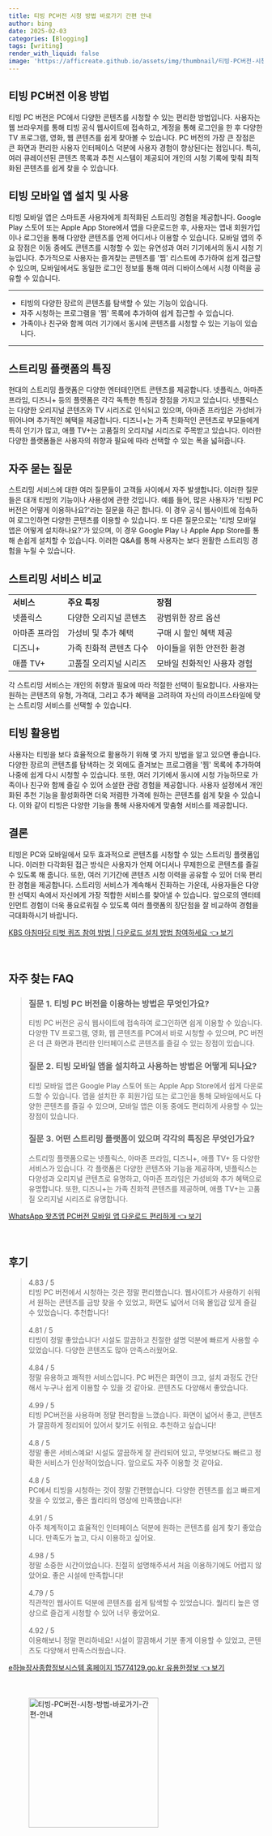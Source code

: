 ```yaml
---
title: 티빙 PC버전 시청 방법 바로가기 간편 안내
author: bing
date: 2025-02-03
categories: [Blogging]
tags: [writing]
render_with_liquid: false
image: 'https://afficreate.github.io/assets/img/thumbnail/티빙-PC버전-시청-방법-바로가기-간편-안내.webp'
---
```



<h2 id='티빙_PC버전_이용_방법'>티빙 PC버전 이용 방법</h2>

<p>티빙 PC 버전은 PC에서 다양한 콘텐츠를 시청할 수 있는 편리한 방법입니다. 사용자는 웹 브라우저를 통해 티빙 공식 웹사이트에 접속하고, 계정을 통해 로그인을 한 후 다양한 TV 프로그램, 영화, 웹 콘텐츠를 쉽게 찾아볼 수 있습니다. PC 버전의 가장 큰 장점은 큰 화면과 편리한 사용자 인터페이스 덕분에 사용자 경험이 향상된다는 점입니다. 특히, 여러 큐레이션된 콘텐츠 목록과 추천 시스템이 제공되어 개인의 시청 기록에 맞춰 최적화된 콘텐츠를 쉽게 찾을 수 있습니다.</p>

<h2 id='티빙_모바일_앱_설치_및_사용'>티빙 모바일 앱 설치 및 사용</h2>

<p>티빙 모바일 앱은 스마트폰 사용자에게 최적화된 스트리밍 경험을 제공합니다. Google Play 스토어 또는 Apple App Store에서 앱을 다운로드한 후, 사용자는 앱내 회원가입이나 로그인을 통해 다양한 콘텐츠를 언제 어디서나 이용할 수 있습니다. 모바일 앱의 주요 장점은 이동 중에도 콘텐츠를 시청할 수 있는 유연성과 여러 기기에서의 동시 시청 기능입니다. 추가적으로 사용자는 즐겨찾는 콘텐츠를 '찜' 리스트에 추가하여 쉽게 접근할 수 있으며, 모바일에서도 동일한 로그인 정보를 통해 여러 디바이스에서 시청 이력을 공유할 수 있습니다.</p>

<hr />

<ul>
    <li>티빙의 다양한 장르의 콘텐츠를 탐색할 수 있는 기능이 있습니다.</li>
    <li>자주 시청하는 프로그램을 '찜' 목록에 추가하여 쉽게 접근할 수 있습니다.</li>
    <li>가족이나 친구와 함께 여러 기기에서 동시에 콘텐츠를 시청할 수 있는 기능이 있습니다.</li>
</ul>

<hr />

<h2 id='스트리밍_플랫폼의_특징'>스트리밍 플랫폼의 특징</h2>

<p>현대의 스트리밍 플랫폼은 다양한 엔터테인먼트 콘텐츠를 제공합니다. 넷플릭스, 아마존 프라임, 디즈니+ 등의 플랫폼은 각각 독특한 특징과 장점을 가지고 있습니다. 넷플릭스는 다양한 오리지널 콘텐츠와 TV 시리즈로 인식되고 있으며, 아마존 프라임은 가성비가 뛰어나며 추가적인 혜택을 제공합니다. 디즈니+는 가족 친화적인 콘텐츠로 부모들에게 특히 인기가 많고, 애플 TV+는 고품질의 오리지널 시리즈로 주목받고 있습니다. 이러한 다양한 플랫폼들은 사용자의 취향과 필요에 따라 선택할 수 있는 폭을 넓혀줍니다.</p>

<h2 id='자주_묻는_질문'>자주 묻는 질문</h2>

<p>스트리밍 서비스에 대한 여러 질문들이 고객들 사이에서 자주 발생합니다. 이러한 질문들은 대개 티빙의 기능이나 사용성에 관한 것입니다. 예를 들어, 많은 사용자가 '티빙 PC 버전은 어떻게 이용하나요?'라는 질문을 하곤 합니다. 이 경우 공식 웹사이트에 접속하여 로그인하면 다양한 콘텐츠를 이용할 수 있습니다. 또 다른 질문으로는 '티빙 모바일 앱은 어떻게 설치하나요?'가 있으며, 이 경우 Google Play 나 Apple App Store를 통해 손쉽게 설치할 수 있습니다. 이러한 Q&A를 통해 사용자는 보다 원활한 스트리밍 경험을 누릴 수 있습니다.</p>

<h2 id='스트리밍_서비스_비교'>스트리밍 서비스 비교</h2>

<table>
    <tr>
        <td><b>서비스</b></td>
        <td><b>주요 특징</b></td>
        <td><b>장점</b></td>
    </tr>
    <tr>
        <td>넷플릭스</td>
        <td>다양한 오리지널 콘텐츠</td>
        <td>광범위한 장르 옵션</td>
    </tr>
    <tr>
        <td>아마존 프라임</td>
        <td>가성비 및 추가 혜택</td>
        <td>구매 시 할인 혜택 제공</td>
    </tr>
    <tr>
        <td>디즈니+</td>
        <td>가족 친화적 콘텐츠 다수</td>
        <td>아이들을 위한 안전한 환경</td>
    </tr>
    <tr>
        <td>애플 TV+</td>
        <td>고품질 오리지널 시리즈</td>
        <td>모바일 친화적인 사용자 경험</td>
    </tr>
</table>

<p>각 스트리밍 서비스는 개인의 취향과 필요에 따라 적절한 선택이 필요합니다. 사용자는 원하는 콘텐츠의 유형, 가격대, 그리고 추가 혜택을 고려하여 자신의 라이프스타일에 맞는 스트리밍 서비스를 선택할 수 있습니다.</p>

<h2 id='티빙_활용_법'>티빙 활용법</h2>

<p>사용자는 티빙을 보다 효율적으로 활용하기 위해 몇 가지 방법을 알고 있으면 좋습니다. 다양한 장르의 콘텐츠를 탐색하는 것 외에도 즐겨보는 프로그램을 '찜' 목록에 추가하여 나중에 쉽게 다시 시청할 수 있습니다. 또한, 여러 기기에서 동시에 시청 가능하므로 가족이나 친구와 함께 즐길 수 있어 소셜한 관람 경험을 제공합니다. 사용자 설정에서 개인화된 추천 기능을 활성화하면 더욱 저렴한 가격에 원하는 콘텐츠를 쉽게 찾을 수 있습니다. 이와 같이 티빙은 다양한 기능을 통해 사용자에게 맞춤형 서비스를 제공합니다.</p>

<h2 id='결론'>결론</h2>

<p>티빙은 PC와 모바일에서 모두 효과적으로 콘텐츠를 시청할 수 있는 스트리밍 플랫폼입니다. 이러한 다각화된 접근 방식은 사용자가 언제 어디서나 무제한으로 콘텐츠를 즐길 수 있도록 해 줍니다. 또한, 여러 기기간에 콘텐츠 시청 이력을 공유할 수 있어 더욱 편리한 경험을 제공합니다. 스트리밍 서비스가 계속해서 진화하는 가운데, 사용자들은 다양한 선택지 속에서 자신에게 가장 적합한 서비스를 찾아낼 수 있습니다. 앞으로의 엔터테인먼트 경험이 더욱 풍요로워질 수 있도록 여러 플랫폼의 장단점을 잘 비교하여 경험을 극대화하시기 바랍니다.</p>


<p><a class="click-button" title="KBS 아침마당 티벗 퀴즈 참여 방법 | 다운로드 설치 방법 참여하세요" href="https://afficreate.github.io/posts/KBS-%EC%95%84%EC%B9%A8%EB%A7%88%EB%8B%B9-%ED%8B%B0%EB%B2%97-%ED%80%B4%EC%A6%88-%EC%B0%B8%EC%97%AC-%EB%B0%A9%EB%B2%95-%EB%8B%A4%EC%9A%B4%EB%A1%9C%EB%93%9C-%EC%84%A4%EC%B9%98-%EB%B0%A9%EB%B2%95-%EC%B0%B8%EC%97%AC%ED%95%98%EC%84%B8%EC%9A%94/" rel="dofollow">KBS 아침마당 티벗 퀴즈 참여 방법 | 다운로드 설치 방법 참여하세요 👈 보기</a></p><br>
<h2 id='자주_찾는_FAQ'>자주 찾는 FAQ</h2>
<div itemscope="" itemtype="https://schema.org/FAQPage"> 
<blockquote> 
<div itemscope="" itemprop="mainEntity" itemtype="https://schema.org/Question"> 
<h3 itemprop="name">질문 1. 티빙 PC 버전을 이용하는 방법은 무엇인가요?</h3> 
<div itemscope="" itemprop="acceptedAnswer" itemtype="https://schema.org/Answer"> 
<span itemprop="text"> 
<p>티빙 PC 버전은 공식 웹사이트에 접속하여 로그인하면 쉽게 이용할 수 있습니다. 다양한 TV 프로그램, 영화, 웹 콘텐츠를 PC에서 바로 시청할 수 있으며, PC 버전은 더 큰 화면과 편리한 인터페이스로 콘텐츠를 즐길 수 있는 장점이 있습니다.</p> 
</span> 
</div> 
</div> 

<div itemscope="" itemprop="mainEntity" itemtype="https://schema.org/Question"> 
<h3 itemprop="name">질문 2. 티빙 모바일 앱을 설치하고 사용하는 방법은 어떻게 되나요?</h3> 
<div itemscope="" itemprop="acceptedAnswer" itemtype="https://schema.org/Answer"> 
<span itemprop="text"> 
<p>티빙 모바일 앱은 Google Play 스토어 또는 Apple App Store에서 쉽게 다운로드할 수 있습니다. 앱을 설치한 후 회원가입 또는 로그인을 통해 모바일에서도 다양한 콘텐츠를 즐길 수 있으며, 모바일 앱은 이동 중에도 편리하게 사용할 수 있는 장점이 있습니다.</p> 
</span> 
</div> 
</div> 

<div itemscope="" itemprop="mainEntity" itemtype="https://schema.org/Question"> 
<h3 itemprop="name">질문 3. 어떤 스트리밍 플랫폼이 있으며 각각의 특징은 무엇인가요?</h3> 
<div itemscope="" itemprop="acceptedAnswer" itemtype="https://schema.org/Answer"> 
<span itemprop="text"> 
<p>스트리밍 플랫폼으로는 넷플릭스, 아마존 프라임, 디즈니+, 애플 TV+ 등 다양한 서비스가 있습니다. 각 플랫폼은 다양한 콘텐츠와 기능을 제공하며, 넷플릭스는 다양성과 오리지널 콘텐츠로 유명하고, 아마존 프라임은 가성비와 추가 혜택으로 유명합니다. 또한, 디즈니+는 가족 친화적 콘텐츠를 제공하며, 애플 TV+는 고품질 오리지널 시리즈로 유명합니다.</p> 
</span> 
</div> 
</div> 
</blockquote> 
</div>
<p><a class="click-button" title="WhatsApp 왓츠앱 PC버전 모바일 앱 다운로드 편리하게" href="https://afficreate.github.io/posts/WhatsApp-%EC%99%93%EC%B8%A0%EC%95%B1-PC%EB%B2%84%EC%A0%84-%EB%AA%A8%EB%B0%94%EC%9D%BC-%EC%95%B1-%EB%8B%A4%EC%9A%B4%EB%A1%9C%EB%93%9C-%ED%8E%B8%EB%A6%AC%ED%95%98%EA%B2%8C/" rel="dofollow">WhatsApp 왓츠앱 PC버전 모바일 앱 다운로드 편리하게 👈 보기</a></p><br>
<h2 id='후기'>후기</h2>
<div itemscope itemtype="https://schema.org/Product">
  <blockquote>
  <div itemprop="review" itemscope itemtype="https://schema.org/Review">
      <div itemprop="reviewRating" itemscope itemtype="https://schema.org/Rating"> <span itemprop="ratingValue">4.83</span> / <span itemprop="bestRating">5</span> </div>
      <span itemprop="reviewBody">티빙 PC 버전에서 시청하는 것은 정말 편리했습니다. 웹사이트가 사용하기 쉬워서 원하는 콘텐츠를 금방 찾을 수 있었고, 화면도 넓어서 더욱 몰입감 있게 즐길 수 있었습니다. 추천합니다!</span>
  </div>
  <br>
  <div itemprop="review" itemscope itemtype="https://schema.org/Review">
      <div itemprop="reviewRating" itemscope itemtype="https://schema.org/Rating"> <span itemprop="ratingValue">4.81</span> / <span itemprop="bestRating">5</span> </div>
      <span itemprop="reviewBody">티빙이 정말 좋았습니다! 시설도 깔끔하고 친절한 설명 덕분에 빠르게 사용할 수 있었습니다. 다양한 콘텐츠도 많아 만족스러웠어요.</span>
  </div>
  <br>
  <div itemprop="review" itemscope itemtype="https://schema.org/Review">
      <div itemprop="reviewRating" itemscope itemtype="https://schema.org/Rating"> <span itemprop="ratingValue">4.84</span> / <span itemprop="bestRating">5</span> </div>
      <span itemprop="reviewBody">정말 유용하고 쾌적한 서비스입니다. PC 버전은 화면이 크고, 설치 과정도 간단해서 누구나 쉽게 이용할 수 있을 것 같아요. 콘텐츠도 다양해서 좋았습니다.</span>
  </div>
  <br>
  <div itemprop="review" itemscope itemtype="https://schema.org/Review">
      <div itemprop="reviewRating" itemscope itemtype="https://schema.org/Rating"> <span itemprop="ratingValue">4.99</span> / <span itemprop="bestRating">5</span> </div>
      <span itemprop="reviewBody">티빙 PC버전을 사용하며 정말 편리함을 느꼈습니다. 화면이 넓어서 좋고, 콘텐츠가 깔끔하게 정리되어 있어서 찾기도 쉬워요. 추천하고 싶습니다!</span>
  </div>
  <br>
  <div itemprop="review" itemscope itemtype="https://schema.org/Review">
      <div itemprop="reviewRating" itemscope itemtype="https://schema.org/Rating"> <span itemprop="ratingValue">4.8</span> / <span itemprop="bestRating">5</span> </div>
      <span itemprop="reviewBody">정말 좋은 서비스예요! 시설도 깔끔하게 잘 관리되어 있고, 무엇보다도 빠르고 정확한 서비스가 인상적이었습니다. 앞으로도 자주 이용할 것 같아요.</span>
  </div>
  <br>
  <div itemprop="review" itemscope itemtype="https://schema.org/Review">
      <div itemprop="reviewRating" itemscope itemtype="schema.org/Rating"> <span itemprop="ratingValue">4.8</span> / <span itemprop="bestRating">5</span> </div>
      <span itemprop="reviewBody">PC에서 티빙을 시청하는 것이 정말 간편했습니다. 다양한 컨텐츠를 쉽고 빠르게 찾을 수 있었고, 좋은 퀄리티의 영상에 만족했습니다!</span>
  </div>
  <br>
  <div itemprop="review" itemscope itemtype="https://schema.org/Review">
      <div itemprop="reviewRating" itemscope itemtype="schema.org/Rating"> <span itemprop="ratingValue">4.91</span> / <span itemprop="bestRating">5</span> </div>
      <span itemprop="reviewBody">아주 체계적이고 효율적인 인터페이스 덕분에 원하는 콘텐츠를 쉽게 찾기 좋았습니다. 만족도가 높고, 다시 이용하고 싶어요.</span>
  </div>
  <br>
  <div itemprop="review" itemscope itemtype="https://schema.org/Review">
      <div itemprop="reviewRating" itemscope itemtype="schema.org/Rating"> <span itemprop="ratingValue">4.98</span> / <span itemprop="bestRating">5</span> </div>
      <span itemprop="reviewBody">정말 소중한 시간이었습니다. 친절히 설명해주셔서 처음 이용하기에도 어렵지 않았어요. 좋은 시설에 만족합니다!</span>
  </div>
  <br>
  <div itemprop="review" itemscope itemtype="https://schema.org/Review">
      <div itemprop="reviewRating" itemscope itemtype="schema.org/Rating"> <span itemprop="ratingValue">4.79</span> / <span itemprop="bestRating">5</span> </div>
      <span itemprop="reviewBody">직관적인 웹사이트 덕분에 콘텐츠를 쉽게 탐색할 수 있었습니다. 퀄리티 높은 영상으로 즐겁게 시청할 수 있어 너무 좋았어요.</span>
  </div>
  <br>
  <div itemprop="review" itemscope itemtype="https://schema.org/Review">
      <div itemprop="reviewRating" itemscope itemtype="schema.org/Rating"> <span itemprop="ratingValue">4.92</span> / <span itemprop="bestRating">5</span> </div>
      <span itemprop="reviewBody">이용해보니 정말 편리하네요! 시설이 깔끔해서 기분 좋게 이용할 수 있었고, 콘텐츠도 다양해서 만족스러웠습니다.</span>
  </div>
  </blockquote>
</div>
<p><a class="click-button" title="e하늘장사종합정보시스템 홈페이지 15774129.go.kr 유용한정보" href="https://afficreate.github.io/posts/e%ED%95%98%EB%8A%98%EC%9E%A5%EC%82%AC%EC%A2%85%ED%95%A9%EC%A0%95%EB%B3%B4%EC%8B%9C%EC%8A%A4%ED%85%9C-%ED%99%88%ED%8E%98%EC%9D%B4%EC%A7%80-15774129.go.kr-%EC%9C%A0%EC%9A%A9%ED%95%9C%EC%A0%95%EB%B3%B4/" rel="dofollow">e하늘장사종합정보시스템 홈페이지 15774129.go.kr 유용한정보 👈 보기</a></p><br>
<figure class="image"><img src="https://afficreate.github.io/assets/img/thumbnail/티빙-PC버전-시청-방법-바로가기-간편-안내.webp" alt="티빙-PC버전-시청-방법-바로가기-간편-안내" width="256" height="256"></figure>